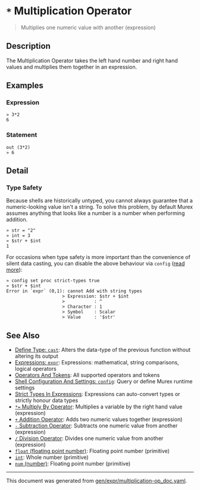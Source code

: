 # `*` Multiplication Operator

> Multiplies one numeric value with another (expression)

## Description

The Multiplication Operator takes the left hand number and right hand values
and multiplies them together in an expression.



## Examples

### Expression

```
» 3*2
6
```

### Statement

```
out (3*2)
» 6
```

## Detail

### Type Safety

Because shells are historically untyped, you cannot always guarantee that a
numeric-looking value isn't a string. To solve this problem, by default Murex
assumes anything that looks like a number is a number when performing addition.

```
» str = "2"
» int = 3
» $str + $int
1
```

For occasions when type safety is more important than the convenience of silent
data casting, you can disable the above behaviour via `config` ([read more](/docs/user-guide/strict-types.md)):

```
» config set proc strict-types true
» $str + $int
Error in `expr` (0,1): cannot Add with string types
                     > Expression: $str + $int
                     >           : ^
                     > Character : 1
                     > Symbol    : Scalar
                     > Value     : '$str'
```

## See Also

* [Define Type: `cast`](../commands/cast.md):
  Alters the data-type of the previous function without altering its output
* [Expressions: `expr`](../commands/expr.md):
  Expressions: mathematical, string comparisons, logical operators
* [Operators And Tokens](../user-guide/operators-and-tokens.md):
  All supported operators and tokens
* [Shell Configuration And Settings: `config`](../commands/config.md):
  Query or define Murex runtime settings
* [Strict Types In Expressions](../user-guide/strict-types.md):
  Expressions can auto-convert types or strictly honour data types
* [`*=` Multiply By Operator](../parser/multiply-by.md):
  Multiplies a variable by the right hand value (expression)
* [`+` Addition Operator](../parser/addition.md):
  Adds two numeric values together (expression)
* [`-` Subtraction Operator](../parser/subtraction.md):
  Subtracts one numeric value from another (expression)
* [`/` Division Operator](../parser/division.md):
  Divides one numeric value from another (expression)
* [`float` (floating point number)](../types/float.md):
  Floating point number (primitive)
* [`int`](../types/int.md):
  Whole number (primitive)
* [`num` (number)](../types/num.md):
  Floating point number (primitive)

<hr/>

This document was generated from [gen/expr/multiplication-op_doc.yaml](https://github.com/lmorg/murex/blob/master/gen/expr/multiplication-op_doc.yaml).